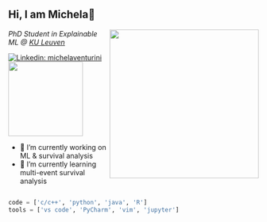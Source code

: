<h2>Hi, I am Michela👋</h2>

<img align='right' src="https://media.giphy.com/media/iIGT8Y1rOYhBpdHh1C/giphy.gif" width="300">

<p><em>PhD Student in Explainable ML @ <a href="https://www.kuleuven.be/kuleuven">KU Leuven</a> 
</em></p>


[![Linkedin: michelaventurini](https://img.shields.io/badge/-michelaventurini-blue?style=flat-square&logo=Linkedin&logoColor=white&link=https://www.linkedin.com/in/michela-venturini/)](https://www.linkedin.com/in/michela-venturini/)  [<img width="150px" src="https://kulak.kuleuven.be/nl/over_kulak/diensten/onderzoek_externe_relaties/images/2013-kulak-cmyk.png" />](https://www.kuleuven.be/wieiswie/en/person/00141334)

- 🔭 I’m currently working on ML & survival analysis
- 🌱 I’m currently learning multi-event survival analysis

```python

code = ['c/c++', 'python', 'java', 'R']
tools = ['vs code', 'PyCharm', 'vim', 'jupyter']

```

<!--
**michelaventurini96/michelaventurini96** is a ✨ _special_ ✨ repository because its `README.md` (this file) appears on your GitHub profile.

Here are some ideas to get you started:

- 🔭 I’m currently working on ...
- 🌱 I’m currently learning ...
- 👯 I’m looking to collaborate on ...
- 🤔 I’m looking for help with ...
- 💬 Ask me about ...
- 📫 How to reach me: ...
- 😄 Pronouns: ...
- ⚡ Fun fact: ...
-->
